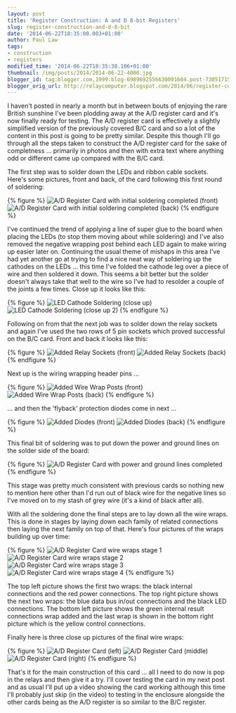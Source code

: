 ```yaml
---
layout: post
title: 'Register Construction: A and D 8-bit Registers'
slug: register-construction-and-d-8-bit
date: '2014-06-22T18:35:00.003+01:00'
author: Paul Law
tags:
- construction
- registers
modified_time: '2014-06-22T18:35:38.106+01:00'
thumbnail: /img/posts/2014/2014-06-22-4000.jpg
blogger_id: tag:blogger.com,1999:blog-6989692556630001604.post-7305171550749445093
blogger_orig_url: http://relaycomputer.blogspot.com/2014/06/register-construction-and-d-8-bit.html
---
```


I haven't posted in nearly a month but in between bouts of enjoying 
the rare British sunshine I've been  plodding away at the A/D register card 
and it's now finally ready for testing. The A/D register card is effectively a 
slightly simplified version of the previously covered B/C card and so a lot of 
the content in this post is going to be pretty similar. Despite this though 
I'll go through all the steps taken to construct the A/D register card for the 
sake of completness ... primarily in photos and then with extra text where 
anything odd or different came up compared with the B/C card.

The 
first step was to solder down the LEDs and ribbon cable sockets. Here's some 
pictures, front and back, of the card following this first round of 
soldering:

{% figure %}
![A/D Register Card with initial soldering completed (front)](/assets/img/posts/2014/2014-06-22-0000.jpg)
![A/D Register Card with initial soldering completed (back)](/assets/img/posts/2014/2014-06-22-0001.jpg)
{% endfigure %}

I've continued the trend of applying a line of super glue 
to the board when placing the LEDs (to stop them moving about while soldering) 
and I've also removed the negative wrapping post behind each LED again to make 
wiring up easier later on. Continuing the usual theme of mishaps in this area 
I've had yet another go at trying to find a nice neat way of soldering up the 
cathodes on the LEDs ... this time I've folded the cathode leg over a piece of 
wire and then soldered it down. This seems a bit better but the solder doesn't 
always take that well to the wire so I've had to resolder a couple of the 
joints a few times. Close up it looks like this:

{% figure %}
![LED Cathode Soldering (close up)](/assets/img/posts/2014/2014-06-22-0002.jpg)
![LED Cathode Soldering (close up 2)](/assets/img/posts/2014/2014-06-22-0003.jpg)
{% endfigure %}

Following on from that the next job was to solder down the relay 
sockets and again I've used the two rows of 5 pin sockets which proved 
successful on the B/C card. Front and back it looks like this:

{% figure %}
![Added Relay Sockets (front)](/assets/img/posts/2014/2014-06-22-0004.jpg)
![Added Relay Sockets (back)](/assets/img/posts/2014/2014-06-22-0005.jpg)
{% endfigure %}

Next up is 
the wiring wrapping header pins ...

{% figure %}
![Added Wire Wrap Posts (front)](/assets/img/posts/2014/2014-06-22-0006.jpg)
![Added Wire Wrap Posts (back)](/assets/img/posts/2014/2014-06-22-0007.jpg)
{% endfigure %}

... and 
then the 'flyback' protection diodes come in next ...

{% figure %}
![Added Diodes (front)](/assets/img/posts/2014/2014-06-22-0008.jpg)
![Added Diodes (back)](/assets/img/posts/2014/2014-06-22-0009.jpg)
{% endfigure %}

This final bit of 
soldering was to put down the power and ground lines on the solder side of the 
board:

{% figure %}
![A/D Register Card with power and ground lines completed](/assets/img/posts/2014/2014-06-22-0010.jpg)
{% endfigure %}

This stage was pretty much consistent with previous cards 
so nothing new to mention here other than I'd run out of black wire for the 
negative lines so I've moved on to my stash of grey wire (it's a kind of black 
after all).

With all the soldering done the final steps are to lay 
down all the wire wraps. This is done in stages by laying down each family of 
related connections then laying the next family on top of that. Here's four 
pictures of the wraps building up over time:

{% figure %}
![A/D Register Card wire wraps stage 1](/assets/img/posts/2014/2014-06-22-0011.jpg)
![A/D Register Card wire wraps stage 2](/assets/img/posts/2014/2014-06-22-0012.jpg)
![A/D Register Card wire wraps stage 3](/assets/img/posts/2014/2014-06-22-0013.jpg)
![A/D Register Card wire wraps stage 4](/assets/img/posts/2014/2014-06-22-0014.jpg)
{% endfigure %}

The top left picture shows the first two wraps: the black internal 
connections and the red power connections. The top right picture shows the 
next two wraps: the blue data bus in/out connections and the black LED 
connections. The bottom left picture shows the green internal result 
connections wrap added and the last wrap is shown in the bottom right picture 
which is the yellow control connections.

Finally here is three 
close up pictures of the final wire wraps:

{% figure %}
![A/D Register Card (left)](/assets/img/posts/2014/2014-06-22-0015.jpg)
![A/D Register Card (middle)](/assets/img/posts/2014/2014-06-22-0016.jpg)
![A/D Register Card (right)](/assets/img/posts/2014/2014-06-22-0017.jpg)
{% endfigure %}

That's it for 
the main construction of this card ... all I need to do now is pop in the 
relays and then give it a try. I'll cover testing the card in my next post and 
as usual I'll put up a video showing the card working although this time I'll 
probably just skip (in the video) to testing in the enclosure alongside the 
other cards being as the A/D register is so similar to the B/C register. 
